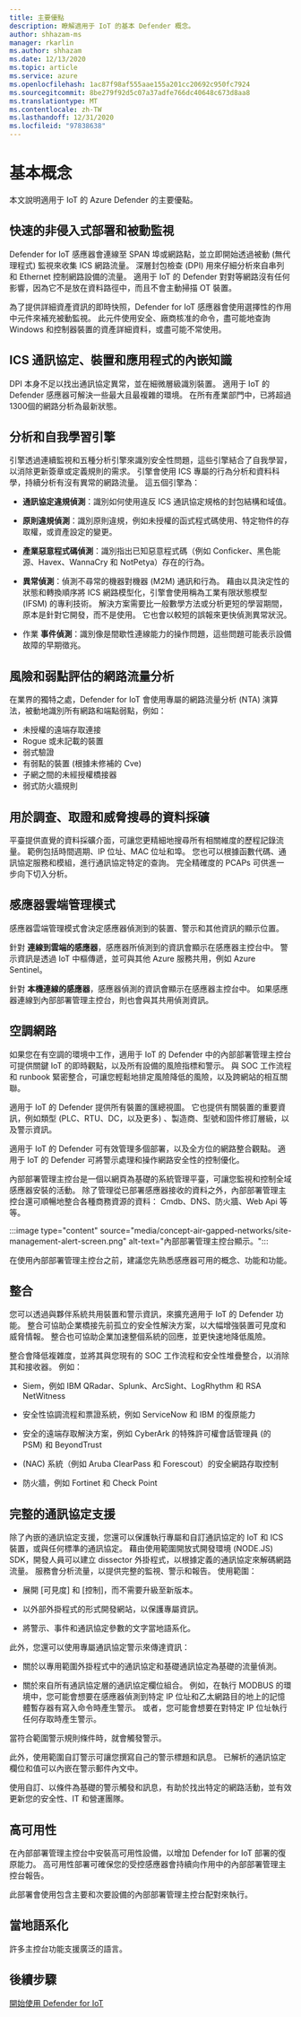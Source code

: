 ```yaml
---
title: 主要優點
description: 瞭解適用于 IoT 的基本 Defender 概念。
author: shhazam-ms
manager: rkarlin
ms.author: shhazam
ms.date: 12/13/2020
ms.topic: article
ms.service: azure
ms.openlocfilehash: 1ac87f98af555aae155a201cc20692c950fc7924
ms.sourcegitcommit: 8be279f92d5c07a37adfe766dc40648c673d8aa8
ms.translationtype: MT
ms.contentlocale: zh-TW
ms.lasthandoff: 12/31/2020
ms.locfileid: "97838638"
---
```

# <a name="basic-concepts"></a>基本概念 

本文說明適用于 IoT 的 Azure Defender 的主要優點。

## <a name="rapid-non-invasive-deployment-and-passive-monitoring"></a>快速的非侵入式部署和被動監視

Defender for IoT 感應器會連線至 SPAN 埠或網路點，並立即開始透過被動 (無代理程式) 監視來收集 ICS 網路流量。 深層封包檢查 (DPI) 用來仔細分析來自串列和 Ethernet 控制網路設備的流量。 適用于 IoT 的 Defender 對對等網路沒有任何影響，因為它不是放在資料路徑中，而且不會主動掃描 OT 裝置。 

為了提供詳細資產資訊的即時快照，Defender for IoT 感應器會使用選擇性的作用中元件來補充被動監視。 此元件使用安全、廠商核准的命令，盡可能地查詢 Windows 和控制器裝置的資產詳細資料，或盡可能不常使用。

## <a name="embedded-knowledge-of-ics-protocols-devices-and-applications"></a>ICS 通訊協定、裝置和應用程式的內嵌知識

DPI 本身不足以找出通訊協定異常，並在細微層級識別裝置。 適用于 IoT 的 Defender 感應器可解決一些最大且最複雜的環境。 在所有產業部門中，已將超過1300個的網路分析為最新狀態。

## <a name="analytics-and-self-learning-engines"></a>分析和自我學習引擎

引擎透過連續監視和五種分析引擎來識別安全性問題，這些引擎結合了自我學習，以消除更新簽章或定義規則的需求。 引擎會使用 ICS 專屬的行為分析和資料科學，持續分析有沒有異常的網路流量。 這五個引擎為：

- **通訊協定違規偵測**：識別如何使用違反 ICS 通訊協定規格的封包結構和域值。

- **原則違規偵測**：識別原則違規，例如未授權的函式程式碼使用、特定物件的存取權，或資產設定的變更。

- **產業惡意程式碼偵測**：識別指出已知惡意程式碼（例如 Conficker、黑色能源、Havex、WannaCry 和 NotPetya）存在的行為。

- **異常偵測**：偵測不尋常的機器對機器 (M2M) 通訊和行為。 藉由以具決定性的狀態和轉換順序將 ICS 網路模型化，引擎會使用稱為工業有限狀態模型 (IFSM) 的專利技術。 解決方案需要比一般數學方法或分析更短的學習期間，原本是針對它開發，而不是使用。 它也會以較短的誤報來更快偵測異常狀況。

- 作業 **事件偵測**：識別像是間歇性連線能力的操作問題，這些問題可能表示設備故障的早期徵兆。

## <a name="network-traffic-analysis-for-risk-and-vulnerability-assessment"></a>風險和弱點評估的網路流量分析

在業界的獨特之處，Defender for IoT 會使用專屬的網路流量分析 (NTA) 演算法，被動地識別所有網路和端點弱點，例如：

- 未授權的遠端存取連接
- Rogue 或未記載的裝置
- 弱式驗證
- 有弱點的裝置 (根據未修補的 Cve) 
- 子網之間的未經授權橋接器
- 弱式防火牆規則

## <a name="data-mining-for-investigations-forensics-and-threat-hunting"></a>用於調查、取證和威脅搜尋的資料採礦

平臺提供直覺的資料採礦介面，可讓您更精細地搜尋所有相關維度的歷程記錄流量。 範例包括時間週期、IP 位址、MAC 位址和埠。 您也可以根據函數代碼、通訊協定服務和模組，進行通訊協定特定的查詢。 完全精確度的 PCAPs 可供進一步向下切入分析。

## <a name="sensor-cloud-management-mode"></a>感應器雲端管理模式

感應器雲端管理模式會決定感應器偵測到的裝置、警示和其他資訊的顯示位置。

針對 **連線到雲端的感應器**，感應器所偵測到的資訊會顯示在感應器主控台中。 警示資訊是透過 IoT 中樞傳遞，並可與其他 Azure 服務共用，例如 Azure Sentinel。

針對 **本機連線的感應器**，感應器偵測的資訊會顯示在感應器主控台中。 如果感應器連線到內部部署管理主控台，則也會與其共用偵測資訊。

## <a name="air-gapped-networks"></a>空調網路

如果您在有空調的環境中工作，適用于 IoT 的 Defender 中的內部部署管理主控台可提供關鍵 IoT 的即時觀點，以及所有設備的風險指標和警示。 與 SOC 工作流程和 runbook 緊密整合，可讓您輕鬆地排定風險降低的風險，以及跨網站的相互關聯。  

適用于 IoT 的 Defender 提供所有裝置的匯總視圖。 它也提供有關裝置的重要資訊，例如類型 (PLC、RTU、DC，以及更多) 、製造商、型號和固件修訂層級，以及警示資訊。  

適用于 IoT 的 Defender 可有效管理多個部署，以及全方位的網路整合觀點。 適用于 IoT 的 Defender 可將警示處理和操作網路安全性的控制優化。

內部部署管理主控台是一個以網頁為基礎的系統管理平臺，可讓您監視和控制全域感應器安裝的活動。 除了管理從已部署感應器接收的資料之外，內部部署管理主控台還可順暢地整合各種商務資源的資料： Cmdb、DNS、防火牆、Web Api 等等。

:::image type="content" source="media/concept-air-gapped-networks/site-management-alert-screen.png" alt-text="內部部署管理主控台顯示。":::

在使用內部部署管理主控台之前，建議您先熟悉感應器可用的概念、功能和功能。

## <a name="integrations"></a>整合

您可以透過與夥伴系統共用裝置和警示資訊，來擴充適用于 IoT 的 Defender 功能。 整合可協助企業橋接先前孤立的安全性解決方案，以大幅增強裝置可見度和威脅情報。 整合也可協助企業加速整個系統的回應，並更快速地降低風險。 

整合會降低複雜度，並將其與您現有的 SOC 工作流程和安全性堆疊整合，以消除其和接收器。 例如：

- Siem，例如 IBM QRadar、Splunk、ArcSight、LogRhythm 和 RSA NetWitness

- 安全性協調流程和票證系統，例如 ServiceNow 和 IBM 的復原能力

- 安全的遠端存取解決方案，例如 CyberArk 的特殊許可權會話管理員 (的 PSM) 和 BeyondTrust

-  (NAC) 系統（例如 Aruba ClearPass 和 Forescout）的安全網路存取控制

- 防火牆，例如 Fortinet 和 Check Point

## <a name="complete-protocol-support"></a>完整的通訊協定支援

除了內嵌的通訊協定支援，您還可以保護執行專屬和自訂通訊協定的 IoT 和 ICS 裝置，或與任何標準的通訊協定。 藉由使用範圍開放式開發環境 (NODE.JS) SDK，開發人員可以建立 dissector 外掛程式，以根據定義的通訊協定來解碼網路流量。 服務會分析流量，以提供完整的監視、警示和報告。 使用範圍：

- 展開 [可見度] 和 [控制]，而不需要升級至新版本。

- 以外部外掛程式的形式開發網站，以保護專屬資訊。

- 將警示、事件和通訊協定參數的文字當地語系化。

此外，您還可以使用專屬通訊協定警示來傳達資訊：

- 關於以專用範圍外掛程式中的通訊協定和基礎通訊協定為基礎的流量偵測。

- 關於來自所有通訊協定層的通訊協定欄位組合。 例如，在執行 MODBUS 的環境中，您可能會想要在感應器偵測到特定 IP 位址和乙太網路目的地上的記憶體暫存器有寫入命令時產生警示。 或者，您可能會想要在對特定 IP 位址執行任何存取時產生警示。

當符合範圍警示規則條件時，就會觸發警示。

此外，使用範圍自訂警示可讓您撰寫自己的警示標題和訊息。 已解析的通訊協定欄位和值可以內嵌在警示郵件內文中。

使用自訂、以條件為基礎的警示觸發和訊息，有助於找出特定的網路活動，並有效更新您的安全性、IT 和營運團隊。


## <a name="high-availability"></a>高可用性

在內部部署管理主控台中安裝高可用性設備，以增加 Defender for IoT 部署的復原能力。 高可用性部署可確保您的受控感應器會持續向作用中的內部部署管理主控台報告。

此部署會使用包含主要和次要設備的內部部署管理主控台配對來執行。

## <a name="localization"></a>當地語系化

許多主控台功能支援廣泛的語言。

## <a name="next-step"></a>後續步驟

[開始使用 Defender for IoT](getting-started.md)
